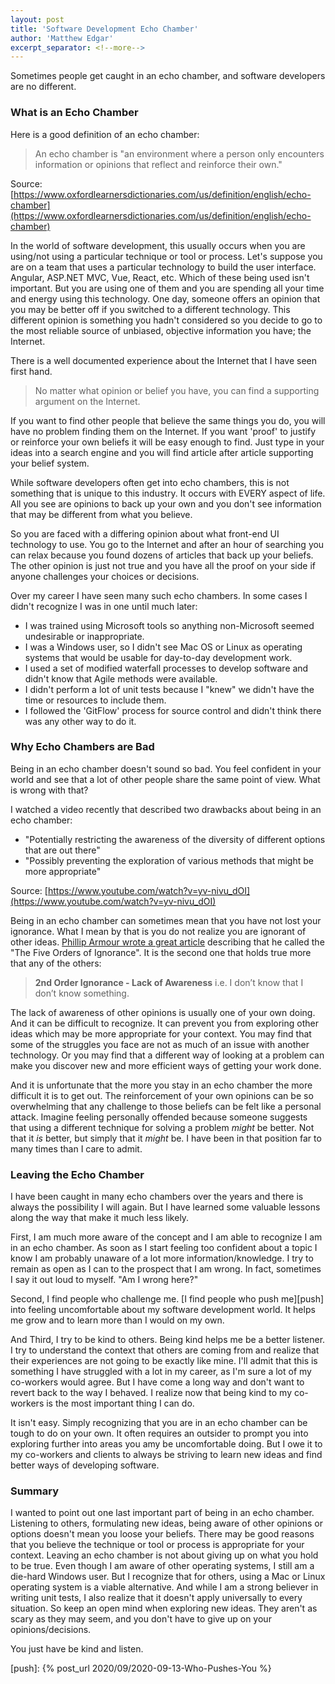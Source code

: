 ```yaml
---
layout: post
title: 'Software Development Echo Chamber'
author: 'Matthew Edgar'
excerpt_separator: <!--more-->
---
```


Sometimes people get caught in an echo chamber, and software developers are no different. 

<!--more-->

### What is an Echo Chamber

Here is a good definition of an echo chamber:

> An echo chamber is "an environment where a person only encounters information or opinions that reflect and reinforce their own."

Source: [https://www.oxfordlearnersdictionaries.com/us/definition/english/echo-chamber](https://www.oxfordlearnersdictionaries.com/us/definition/english/echo-chamber)

In the world of software development, this usually occurs when you are using/not using a particular technique or tool or process. Let's suppose you are on a team that uses a particular technology to build the user interface. Angular, ASP.NET MVC, Vue, React, etc. Which of these being used isn't important. But you are using one of them and you are spending all your time and energy using this technology. One day, someone offers an opinion that you may be better off if you switched to a different technology. This different opinion is something you hadn't considered so you decide to go to the most reliable source of unbiased, objective information you have; the Internet.

There is a well documented experience about the Internet that I have seen first hand. 

>No matter what opinion or belief you have, you can find a supporting argument on the Internet. 

If you want to find other people that believe the same things you do, you will have no problem finding them on the Internet. If you want 'proof' to justify or reinforce your own beliefs it will be easy enough to find. Just type in your ideas into a search engine and you will find article after article supporting your belief system.

While software developers often get into echo chambers, this is not something that is unique to this industry. It occurs with EVERY aspect of life. All you see are opinions to back up your own and you don't see information that may be different from what you believe.

So you are faced with a differing opinion about what front-end UI technology to use. You go to the Internet and after an hour of searching you can relax because you found dozens of articles that back up your beliefs. The other opinion is just not true and you have all the proof on your side if anyone challenges your choices or decisions.

Over my career I have seen many such echo chambers. In some cases I didn't recognize I was in one until much later:

- I was trained using Microsoft tools so anything non-Microsoft seemed undesirable or inappropriate.
- I was a Windows user, so I didn't see Mac OS or Linux as operating systems that would be usable for day-to-day development work.
- I used a set of modified waterfall processes to develop software and didn't know that Agile methods were available.
- I didn't perform a lot of unit tests because I "knew" we didn't have the time or resources to include them.
- I followed the 'GitFlow' process for source control and didn't think there was any other way to do it.

### Why Echo Chambers are Bad

Being in an echo chamber doesn't sound so bad. You feel confident in your world and see that a lot of other people share the same point of view. What is wrong with that? 

I watched a video recently that described two drawbacks about being in an echo chamber:

- "Potentially restricting the awareness of the diversity of different options that are out there"
- "Possibly preventing the exploration of various methods that might be more appropriate"

Source: [https://www.youtube.com/watch?v=yv-nivu_dOI](https://www.youtube.com/watch?v=yv-nivu_dOI)

Being in an echo chamber can sometimes mean that you have not lost your ignorance. What I mean by that is you do not realize you are ignorant of other ideas. [Phillip Armour wrote a great article][article] describing that he called the "The Five Orders of Ignorance". It is the second one that holds true more that any of the others:

> **2nd Order Ignorance - Lack of Awareness** i.e. I don’t know that I don’t know something.

The lack of awareness of other opinions is usually one of your own doing. And it can be difficult to recognize. It can prevent you from exploring other ideas which may be more appropriate for your context. You may find that some of the struggles you face are not as much of an issue with another technology. Or you may find that a different way of looking at a problem can make you discover new and more efficient ways of getting your work done. 

And it is unfortunate that the more you stay in an echo chamber the more difficult it is to get out. The reinforcement of your own opinions can be so overwhelming that any challenge to those beliefs can be felt like a personal attack. Imagine feeling personally offended because someone suggests that using a different technique for solving a problem _might_ be better. Not that it _is_ better, but simply that it _might_ be. I have been in that position far to many times than I care to admit. 

### Leaving the Echo Chamber

I have been caught in many echo chambers over the years and there is always the possibility I will again. But I have learned some valuable lessons along the way that make it much less likely.

First, I am much more aware of the concept and I am able to recognize I am in an echo chamber. As soon as I start feeling too confident about a topic I know I am probably unaware of a lot more information/knowledge. I try to remain as open as I can to the prospect that I am wrong. In fact, sometimes I say it out loud to myself. "Am I wrong here?"

Second, I find people who challenge me. [I find people who push me][push] into feeling uncomfortable about my software development world. It helps me grow and to learn more than I would on my own.

And Third, I try to be kind to others. Being kind helps me be a better listener. I try to understand the context that others are coming from and realize that their experiences are not going to be exactly like mine. I'll admit that this is something I have struggled with a lot in my career, as I'm sure a lot of my co-workers would agree. But I have come a long way and don't want to revert back to the way I behaved. I realize now that being kind to my co-workers is the most important thing I can do.

It isn't easy. Simply recognizing that you are in an echo chamber can be tough to do on your own. It often requires an outsider to prompt you into exploring further into areas you amy be uncomfortable doing. But I owe it to my co-workers and clients to always be striving to learn new ideas and find better ways of developing software.

### Summary

I wanted to point out one last important part of being in an echo chamber. Listening to others, formulating new ideas, being aware of other opinions or options doesn't mean you loose your beliefs. There may be good reasons that you believe the technique or tool or process is appropriate for your context. Leaving an echo chamber is not about giving up on what you hold to be true. Even though I am aware of other operating systems, I still am a die-hard Windows user. But I recognize that for others, using a Mac or Linux operating system is a viable alternative. And while I am a strong believer in writing unit tests, I also realize that it doesn't apply universally to every situation. So keep an open mind when exploring new ideas. They aren't as scary as they may seem, and you don't have to give up on your opinions/decisions. 

You just have be kind and listen.


[article]: https://cacm.acm.org/magazines/2000/10/7556-the-five-orders-of-ignorance/fulltext
[push]: {% post_url 2020/09/2020-09-13-Who-Pushes-You %}



